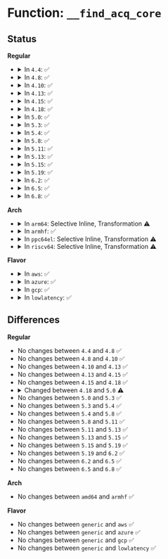 # Function: <code>__find_acq_core</code>

## Status
<b>Regular</b>
<ul>
<li>
<details>
<summary>In <code>4.4</code>: ✅</summary>

```c
struct xfrm_state *__find_acq_core(struct net *net, const struct xfrm_mark *m, short unsigned int family, u8 mode, u32 reqid, u8 proto, const xfrm_address_t *daddr, const xfrm_address_t *saddr, int create);
```

**Collision:** Unique Static

**Inline:** No

**Transformation:** False

**Instances:**

```
In net/xfrm/xfrm_state.c (ffffffff817ba190)
Location: net/xfrm/xfrm_state.c:1002
Inline: False
Direct callers:
  - net/xfrm/xfrm_state.c:xfrm_find_acq
  - net/xfrm/xfrm_state.c:xfrm_state_add
```
**Symbols:**

```
ffffffff817ba190-ffffffff817ba5a3: __find_acq_core (STB_LOCAL)
```
</details>
</li>
<li>
<details>
<summary>In <code>4.8</code>: ✅</summary>

```c
struct xfrm_state *__find_acq_core(struct net *net, const struct xfrm_mark *m, short unsigned int family, u8 mode, u32 reqid, u8 proto, const xfrm_address_t *daddr, const xfrm_address_t *saddr, int create);
```

**Collision:** Unique Static

**Inline:** No

**Transformation:** False

**Instances:**

```
In net/xfrm/xfrm_state.c (ffffffff818266b0)
Location: net/xfrm/xfrm_state.c:1003
Inline: False
Direct callers:
  - net/xfrm/xfrm_state.c:xfrm_find_acq
  - net/xfrm/xfrm_state.c:xfrm_state_add
```
**Symbols:**

```
ffffffff818266b0-ffffffff81826a94: __find_acq_core (STB_LOCAL)
```
</details>
</li>
<li>
<details>
<summary>In <code>4.10</code>: ✅</summary>

```c
struct xfrm_state *__find_acq_core(struct net *net, const struct xfrm_mark *m, short unsigned int family, u8 mode, u32 reqid, u8 proto, const xfrm_address_t *daddr, const xfrm_address_t *saddr, int create);
```

**Collision:** Unique Static

**Inline:** No

**Transformation:** False

**Instances:**

```
In net/xfrm/xfrm_state.c (ffffffff81857ec0)
Location: net/xfrm/xfrm_state.c:1032
Inline: False
Direct callers:
  - net/xfrm/xfrm_state.c:xfrm_find_acq
  - net/xfrm/xfrm_state.c:xfrm_state_add
```
**Symbols:**

```
ffffffff81857ec0-ffffffff818582a4: __find_acq_core (STB_LOCAL)
```
</details>
</li>
<li>
<details>
<summary>In <code>4.13</code>: ✅</summary>

```c
struct xfrm_state *__find_acq_core(struct net *net, const struct xfrm_mark *m, short unsigned int family, u8 mode, u32 reqid, u8 proto, const xfrm_address_t *daddr, const xfrm_address_t *saddr, int create);
```

**Collision:** Unique Static

**Inline:** No

**Transformation:** False

**Instances:**

```
In net/xfrm/xfrm_state.c (ffffffff8187bb70)
Location: net/xfrm/xfrm_state.c:1177
Inline: False
Direct callers:
  - net/xfrm/xfrm_state.c:xfrm_find_acq
  - net/xfrm/xfrm_state.c:xfrm_state_add
```
**Symbols:**

```
ffffffff8187bb70-ffffffff8187bf3a: __find_acq_core (STB_LOCAL)
```
</details>
</li>
<li>
<details>
<summary>In <code>4.15</code>: ✅</summary>

```c
struct xfrm_state *__find_acq_core(struct net *net, const struct xfrm_mark *m, short unsigned int family, u8 mode, u32 reqid, u8 proto, const xfrm_address_t *daddr, const xfrm_address_t *saddr, int create);
```

**Collision:** Unique Static

**Inline:** No

**Transformation:** False

**Instances:**

```
In net/xfrm/xfrm_state.c (ffffffff818fca80)
Location: net/xfrm/xfrm_state.c:1186
Inline: False
Direct callers:
  - net/xfrm/xfrm_state.c:xfrm_find_acq
  - net/xfrm/xfrm_state.c:xfrm_state_add
```
**Symbols:**

```
ffffffff818fca80-ffffffff818fce56: __find_acq_core (STB_LOCAL)
```
</details>
</li>
<li>
<details>
<summary>In <code>4.18</code>: ✅</summary>

```c
struct xfrm_state *__find_acq_core(struct net *net, const struct xfrm_mark *m, short unsigned int family, u8 mode, u32 reqid, u8 proto, const xfrm_address_t *daddr, const xfrm_address_t *saddr, int create);
```

**Collision:** Unique Static

**Inline:** No

**Transformation:** False

**Instances:**

```
In net/xfrm/xfrm_state.c (ffffffff819532e0)
Location: net/xfrm/xfrm_state.c:1187
Inline: False
Direct callers:
  - net/xfrm/xfrm_state.c:xfrm_find_acq
  - net/xfrm/xfrm_state.c:xfrm_state_add
  - net/xfrm/xfrm_state.c:xfrm_state_add
```
**Symbols:**

```
ffffffff819532e0-ffffffff819536dd: __find_acq_core (STB_LOCAL)
```
</details>
</li>
<li>
<details>
<summary>In <code>5.0</code>: ✅</summary>

```c
struct xfrm_state *__find_acq_core(struct net *net, const struct xfrm_mark *m, short unsigned int family, u8 mode, u32 reqid, u32 if_id, u8 proto, const xfrm_address_t *daddr, const xfrm_address_t *saddr, int create);
```

**Collision:** Unique Static

**Inline:** No

**Transformation:** False

**Instances:**

```
In net/xfrm/xfrm_state.c (ffffffff81987b70)
Location: net/xfrm/xfrm_state.c:1206
Inline: False
Direct callers:
  - net/xfrm/xfrm_state.c:xfrm_find_acq
  - net/xfrm/xfrm_state.c:xfrm_state_add
```
**Symbols:**

```
ffffffff81987b70-ffffffff819882e9: __find_acq_core (STB_LOCAL)
```
</details>
</li>
<li>
<details>
<summary>In <code>5.3</code>: ✅</summary>

```c
struct xfrm_state *__find_acq_core(struct net *net, const struct xfrm_mark *m, short unsigned int family, u8 mode, u32 reqid, u32 if_id, u8 proto, const xfrm_address_t *daddr, const xfrm_address_t *saddr, int create);
```

**Collision:** Unique Static

**Inline:** No

**Transformation:** False

**Instances:**

```
In net/xfrm/xfrm_state.c (ffffffff819f1940)
Location: net/xfrm/xfrm_state.c:1301
Inline: False
Direct callers:
  - net/xfrm/xfrm_state.c:xfrm_find_acq
  - net/xfrm/xfrm_state.c:xfrm_state_add
```
**Symbols:**

```
ffffffff819f1940-ffffffff819f207a: __find_acq_core (STB_LOCAL)
```
</details>
</li>
<li>
<details>
<summary>In <code>5.4</code>: ✅</summary>

```c
struct xfrm_state *__find_acq_core(struct net *net, const struct xfrm_mark *m, short unsigned int family, u8 mode, u32 reqid, u32 if_id, u8 proto, const xfrm_address_t *daddr, const xfrm_address_t *saddr, int create);
```

**Collision:** Unique Static

**Inline:** No

**Transformation:** False

**Instances:**

```
In net/xfrm/xfrm_state.c (ffffffff81a28810)
Location: net/xfrm/xfrm_state.c:1303
Inline: False
Direct callers:
  - net/xfrm/xfrm_state.c:xfrm_find_acq
  - net/xfrm/xfrm_state.c:xfrm_state_add
```
**Symbols:**

```
ffffffff81a28810-ffffffff81a28f4a: __find_acq_core (STB_LOCAL)
```
</details>
</li>
<li>
<details>
<summary>In <code>5.8</code>: ✅</summary>

```c
struct xfrm_state *__find_acq_core(struct net *net, const struct xfrm_mark *m, short unsigned int family, u8 mode, u32 reqid, u32 if_id, u8 proto, const xfrm_address_t *daddr, const xfrm_address_t *saddr, int create);
```

**Collision:** Unique Static

**Inline:** No

**Transformation:** False

**Instances:**

```
In net/xfrm/xfrm_state.c (ffffffff81b1ae70)
Location: net/xfrm/xfrm_state.c:1306
Inline: False
Direct callers:
  - net/xfrm/xfrm_state.c:xfrm_find_acq
  - net/xfrm/xfrm_state.c:xfrm_state_add
```
**Symbols:**

```
ffffffff81b1ae70-ffffffff81b1b659: __find_acq_core (STB_LOCAL)
```
</details>
</li>
<li>
<details>
<summary>In <code>5.11</code>: ✅</summary>

```c
struct xfrm_state *__find_acq_core(struct net *net, const struct xfrm_mark *m, short unsigned int family, u8 mode, u32 reqid, u32 if_id, u8 proto, const xfrm_address_t *daddr, const xfrm_address_t *saddr, int create);
```

**Collision:** Unique Static

**Inline:** No

**Transformation:** False

**Instances:**

```
In net/xfrm/xfrm_state.c (ffffffff81b29640)
Location: net/xfrm/xfrm_state.c:1311
Inline: False
Direct callers:
  - net/xfrm/xfrm_state.c:xfrm_find_acq
  - net/xfrm/xfrm_state.c:xfrm_state_add
```
**Symbols:**

```
ffffffff81b29640-ffffffff81b29e29: __find_acq_core (STB_LOCAL)
```
</details>
</li>
<li>
<details>
<summary>In <code>5.13</code>: ✅</summary>

```c
struct xfrm_state *__find_acq_core(struct net *net, const struct xfrm_mark *m, short unsigned int family, u8 mode, u32 reqid, u32 if_id, u8 proto, const xfrm_address_t *daddr, const xfrm_address_t *saddr, int create);
```

**Collision:** Unique Static

**Inline:** No

**Transformation:** False

**Instances:**

```
In net/xfrm/xfrm_state.c (ffffffff81b17270)
Location: net/xfrm/xfrm_state.c:1310
Inline: False
Direct callers:
  - net/xfrm/xfrm_state.c:xfrm_find_acq
  - net/xfrm/xfrm_state.c:xfrm_state_add
```
**Symbols:**

```
ffffffff81b17270-ffffffff81b17a48: __find_acq_core (STB_LOCAL)
```
</details>
</li>
<li>
<details>
<summary>In <code>5.15</code>: ✅</summary>

```c
struct xfrm_state *__find_acq_core(struct net *net, const struct xfrm_mark *m, short unsigned int family, u8 mode, u32 reqid, u32 if_id, u8 proto, const xfrm_address_t *daddr, const xfrm_address_t *saddr, int create);
```

**Collision:** Unique Static

**Inline:** No

**Transformation:** False

**Instances:**

```
In net/xfrm/xfrm_state.c (ffffffff81bdb620)
Location: net/xfrm/xfrm_state.c:1344
Inline: False
Direct callers:
  - net/xfrm/xfrm_state.c:xfrm_find_acq
  - net/xfrm/xfrm_state.c:xfrm_state_add
```
**Symbols:**

```
ffffffff81bdb620-ffffffff81bdbdfb: __find_acq_core (STB_LOCAL)
```
</details>
</li>
<li>
<details>
<summary>In <code>5.19</code>: ✅</summary>

```c
struct xfrm_state *__find_acq_core(struct net *net, const struct xfrm_mark *m, short unsigned int family, u8 mode, u32 reqid, u32 if_id, u8 proto, const xfrm_address_t *daddr, const xfrm_address_t *saddr, int create);
```

**Collision:** Unique Static

**Inline:** No

**Transformation:** False

**Instances:**

```
In net/xfrm/xfrm_state.c (ffffffff81d723e0)
Location: net/xfrm/xfrm_state.c:1345
Inline: False
Direct callers:
  - net/xfrm/xfrm_state.c:xfrm_find_acq
  - net/xfrm/xfrm_state.c:xfrm_state_add
```
**Symbols:**

```
ffffffff81d723e0-ffffffff81d72b64: __find_acq_core (STB_LOCAL)
```
</details>
</li>
<li>
<details>
<summary>In <code>6.2</code>: ✅</summary>

```c
struct xfrm_state *__find_acq_core(struct net *net, const struct xfrm_mark *m, short unsigned int family, u8 mode, u32 reqid, u32 if_id, u8 proto, const xfrm_address_t *daddr, const xfrm_address_t *saddr, int create);
```

**Collision:** Unique Static

**Inline:** No

**Transformation:** False

**Instances:**

```
In net/xfrm/xfrm_state.c (ffffffff81f3e0d0)
Location: net/xfrm/xfrm_state.c:1495
Inline: False
Direct callers:
  - net/xfrm/xfrm_state.c:xfrm_find_acq
  - net/xfrm/xfrm_state.c:xfrm_state_add
```
**Symbols:**

```
ffffffff81f3e0d0-ffffffff81f3e954: __find_acq_core (STB_LOCAL)
```
</details>
</li>
<li>
<details>
<summary>In <code>6.5</code>: ✅</summary>

```c
struct xfrm_state *__find_acq_core(struct net *net, const struct xfrm_mark *m, short unsigned int family, u8 mode, u32 reqid, u32 if_id, u8 proto, const xfrm_address_t *daddr, const xfrm_address_t *saddr, int create);
```

**Collision:** Unique Static

**Inline:** No

**Transformation:** False

**Instances:**

```
In net/xfrm/xfrm_state.c (ffffffff81f9da10)
Location: net/xfrm/xfrm_state.c:1492
Inline: False
Direct callers:
  - net/xfrm/xfrm_state.c:xfrm_find_acq
  - net/xfrm/xfrm_state.c:xfrm_state_add
```
**Symbols:**

```
ffffffff81f9da10-ffffffff81f9e28a: __find_acq_core (STB_LOCAL)
```
</details>
</li>
<li>
<details>
<summary>In <code>6.8</code>: ✅</summary>

```c
struct xfrm_state *__find_acq_core(struct net *net, const struct xfrm_mark *m, short unsigned int family, u8 mode, u32 reqid, u32 if_id, u8 proto, const xfrm_address_t *daddr, const xfrm_address_t *saddr, int create);
```

**Collision:** Unique Static

**Inline:** No

**Transformation:** False

**Instances:**

```
In net/xfrm/xfrm_state.c (ffffffff8206ad70)
Location: net/xfrm/xfrm_state.c:1492
Inline: False
Direct callers:
  - net/xfrm/xfrm_state.c:xfrm_find_acq
  - net/xfrm/xfrm_state.c:xfrm_state_add
```
**Symbols:**

```
ffffffff8206ad70-ffffffff8206b5ea: __find_acq_core (STB_LOCAL)
```
</details>
</li>
</ul>
<b>Arch</b>
<ul>
<li>
<details>
<summary>In <code>arm64</code>: Selective Inline, Transformation ⚠️</summary>

**Collision:** Unique Static

**Inline:** Selective

**Transformation:** True

**Instances:**

```
In net/xfrm/xfrm_state.c (ffff800010ce6b78)
Location: net/xfrm/xfrm_state.c:1303
Inline: True
Direct callers:
  - net/xfrm/xfrm_state.c:xfrm_find_acq
  - net/xfrm/xfrm_state.c:xfrm_state_add
```
**Symbols:**

```
ffff800010ce6b78-ffff800010ce71e4: __find_acq_core.isra.0 (STB_LOCAL)
```
</details>
</li>
<li>
<details>
<summary>In <code>armhf</code>: ✅</summary>

```c
struct xfrm_state *__find_acq_core(struct net *net, const struct xfrm_mark *m, short unsigned int family, u8 mode, u32 reqid, u32 if_id, u8 proto, const xfrm_address_t *daddr, const xfrm_address_t *saddr, int create);
```

**Collision:** Unique Static

**Inline:** No

**Transformation:** False

**Instances:**

```
In net/xfrm/xfrm_state.c (c0def1b8)
Location: net/xfrm/xfrm_state.c:1303
Inline: False
Direct callers:
  - net/xfrm/xfrm_state.c:xfrm_find_acq
  - net/xfrm/xfrm_state.c:xfrm_state_add
  - net/xfrm/xfrm_state.c:xfrm_state_add
```
**Symbols:**

```
c0def1b8-c0def8c8: __find_acq_core (STB_LOCAL)
```
</details>
</li>
<li>
<details>
<summary>In <code>ppc64el</code>: Selective Inline, Transformation ⚠️</summary>

**Collision:** Unique Static

**Inline:** Selective

**Transformation:** True

**Instances:**

```
In net/xfrm/xfrm_state.c (c000000000e0a0d0)
Location: net/xfrm/xfrm_state.c:1303
Inline: True
Direct callers:
  - net/xfrm/xfrm_state.c:xfrm_find_acq
  - net/xfrm/xfrm_state.c:xfrm_state_add
  - net/xfrm/xfrm_state.c:xfrm_state_add
```
**Symbols:**

```
c000000000e0a0d0-c000000000e0a974: __find_acq_core.isra.0 (STB_LOCAL)
```
</details>
</li>
<li>
<details>
<summary>In <code>riscv64</code>: Selective Inline, Transformation ⚠️</summary>

**Collision:** Unique Static

**Inline:** Selective

**Transformation:** True

**Instances:**

```
In net/xfrm/xfrm_state.c (ffffffe0008357fe)
Location: net/xfrm/xfrm_state.c:1303
Inline: True
Direct callers:
  - net/xfrm/xfrm_state.c:xfrm_find_acq
  - net/xfrm/xfrm_state.c:xfrm_state_add
  - net/xfrm/xfrm_state.c:xfrm_state_add
```
**Symbols:**

```
ffffffe0008357fe-ffffffe0008360c8: __find_acq_core.isra.0 (STB_LOCAL)
```
</details>
</li>
</ul>
<b>Flavor</b>
<ul>
<li>
<details>
<summary>In <code>aws</code>: ✅</summary>

```c
struct xfrm_state *__find_acq_core(struct net *net, const struct xfrm_mark *m, short unsigned int family, u8 mode, u32 reqid, u32 if_id, u8 proto, const xfrm_address_t *daddr, const xfrm_address_t *saddr, int create);
```

**Collision:** Unique Static

**Inline:** No

**Transformation:** False

**Instances:**

```
In net/xfrm/xfrm_state.c (ffffffff819c7ea0)
Location: net/xfrm/xfrm_state.c:1303
Inline: False
Direct callers:
  - net/xfrm/xfrm_state.c:xfrm_find_acq
  - net/xfrm/xfrm_state.c:xfrm_state_add
```
**Symbols:**

```
ffffffff819c7ea0-ffffffff819c85da: __find_acq_core (STB_LOCAL)
```
</details>
</li>
<li>
<details>
<summary>In <code>azure</code>: ✅</summary>

```c
struct xfrm_state *__find_acq_core(struct net *net, const struct xfrm_mark *m, short unsigned int family, u8 mode, u32 reqid, u32 if_id, u8 proto, const xfrm_address_t *daddr, const xfrm_address_t *saddr, int create);
```

**Collision:** Unique Static

**Inline:** No

**Transformation:** False

**Instances:**

```
In net/xfrm/xfrm_state.c (ffffffff81984c90)
Location: net/xfrm/xfrm_state.c:1303
Inline: False
Direct callers:
  - net/xfrm/xfrm_state.c:xfrm_find_acq
  - net/xfrm/xfrm_state.c:xfrm_state_add
```
**Symbols:**

```
ffffffff81984c90-ffffffff819853ca: __find_acq_core (STB_LOCAL)
```
</details>
</li>
<li>
<details>
<summary>In <code>gcp</code>: ✅</summary>

```c
struct xfrm_state *__find_acq_core(struct net *net, const struct xfrm_mark *m, short unsigned int family, u8 mode, u32 reqid, u32 if_id, u8 proto, const xfrm_address_t *daddr, const xfrm_address_t *saddr, int create);
```

**Collision:** Unique Static

**Inline:** No

**Transformation:** False

**Instances:**

```
In net/xfrm/xfrm_state.c (ffffffff81a32920)
Location: net/xfrm/xfrm_state.c:1303
Inline: False
Direct callers:
  - net/xfrm/xfrm_state.c:xfrm_find_acq
  - net/xfrm/xfrm_state.c:xfrm_state_add
```
**Symbols:**

```
ffffffff81a32920-ffffffff81a3305a: __find_acq_core (STB_LOCAL)
```
</details>
</li>
<li>
<details>
<summary>In <code>lowlatency</code>: ✅</summary>

```c
struct xfrm_state *__find_acq_core(struct net *net, const struct xfrm_mark *m, short unsigned int family, u8 mode, u32 reqid, u32 if_id, u8 proto, const xfrm_address_t *daddr, const xfrm_address_t *saddr, int create);
```

**Collision:** Unique Static

**Inline:** No

**Transformation:** False

**Instances:**

```
In net/xfrm/xfrm_state.c (ffffffff81a3e270)
Location: net/xfrm/xfrm_state.c:1303
Inline: False
Direct callers:
  - net/xfrm/xfrm_state.c:xfrm_find_acq
  - net/xfrm/xfrm_state.c:xfrm_state_add
```
**Symbols:**

```
ffffffff81a3e270-ffffffff81a3e9aa: __find_acq_core (STB_LOCAL)
```
</details>
</li>
</ul>

## Differences
<b>Regular</b>
<ul>
<li>
No changes between <code>4.4</code> and <code>4.8</code> ✅
</li>
<li>
No changes between <code>4.8</code> and <code>4.10</code> ✅
</li>
<li>
No changes between <code>4.10</code> and <code>4.13</code> ✅
</li>
<li>
No changes between <code>4.13</code> and <code>4.15</code> ✅
</li>
<li>
No changes between <code>4.15</code> and <code>4.18</code> ✅
</li>
<li>
<details>
<summary>Changed between <code>4.18</code> and <code>5.0</code> ⚠️</summary>
<ul>
<li>
<b>Param added. </b>
<code>u32 if_id</code>
</li>
<li>
<b>Param reordered. </b>
<code>net, m, family, mode, reqid, proto, daddr, saddr, create</code> ➡️ <code>net, m, family, mode, reqid, if_id, proto, daddr, saddr, create</code>
</li>
</ul>
</details>
</li>
<li>
No changes between <code>5.0</code> and <code>5.3</code> ✅
</li>
<li>
No changes between <code>5.3</code> and <code>5.4</code> ✅
</li>
<li>
No changes between <code>5.4</code> and <code>5.8</code> ✅
</li>
<li>
No changes between <code>5.8</code> and <code>5.11</code> ✅
</li>
<li>
No changes between <code>5.11</code> and <code>5.13</code> ✅
</li>
<li>
No changes between <code>5.13</code> and <code>5.15</code> ✅
</li>
<li>
No changes between <code>5.15</code> and <code>5.19</code> ✅
</li>
<li>
No changes between <code>5.19</code> and <code>6.2</code> ✅
</li>
<li>
No changes between <code>6.2</code> and <code>6.5</code> ✅
</li>
<li>
No changes between <code>6.5</code> and <code>6.8</code> ✅
</li>
</ul>
<b>Arch</b>
<ul>
<li>
No changes between <code>amd64</code> and <code>armhf</code> ✅
</li>
</ul>
<b>Flavor</b>
<ul>
<li>
No changes between <code>generic</code> and <code>aws</code> ✅
</li>
<li>
No changes between <code>generic</code> and <code>azure</code> ✅
</li>
<li>
No changes between <code>generic</code> and <code>gcp</code> ✅
</li>
<li>
No changes between <code>generic</code> and <code>lowlatency</code> ✅
</li>
</ul>
